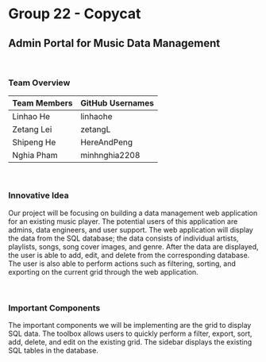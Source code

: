 # Group 22 - Copycat
## Admin Portal for Music Data Management

<br>

### Team Overview
Team Members | GitHub Usernames
-------------|-----------------
Linhao He 	 |	linhaohe
Zetang Lei	 |	zetangL
Shipeng He	 |	HereAndPeng
Nghia Pham   |  minhnghia2208

<br>

### Innovative Idea

Our project will be focusing on building a data management web application for an existing music player. The potential users of this application are admins, data engineers, and user support. The web application will display the data from the SQL database; the data consists of individual artists, playlists, songs, song cover images, and genre. After the data are displayed, the user is able to add, edit, and delete from the corresponding database. The user is also able to perform actions such as filtering, sorting, and exporting on the current grid through the web application. 

<br>

### Important Components

The important components we will be implementing are the grid to display SQL data. The toolbox allows users to quickly perform a filter, export, sort, add, delete, and edit on the existing grid. The sidebar displays the existing SQL tables in the database.
